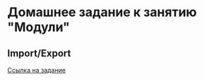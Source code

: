 # Домашнее задание к занятию "Модули"

## Import/Export

[Ссылка на задание](https://github.com/netology-code/ajs-homeworks/tree/ajs8/modules)

